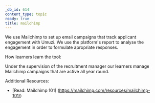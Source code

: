```yaml
---
_db_id: 614
content_type: topic
ready: true
title: mailchimp
---
```


We use Mailchimp to set up email campaigns that track applicant engagement with Umuzi. We use the platform's report to analyse the engagement in order to formulate apropriate responses.

How learners learn the tool:

Under the supervision of the recruitment manager our learners manage Mailchimp campaigns that are active all year round.

Additional Resources:

- [Read: Mailchimp 101] (https://mailchimp.com/resources/mailchimp-101/)